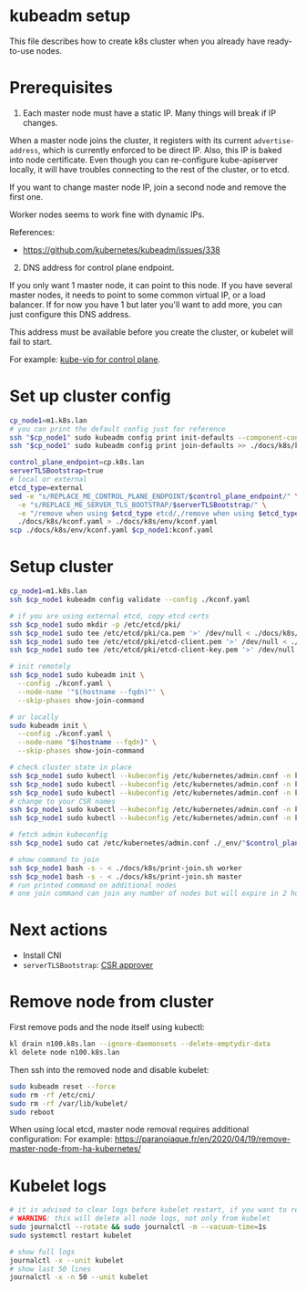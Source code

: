 
# kubeadm setup

This file describes how to create k8s cluster when you already have ready-to-use nodes.

# Prerequisites

1. Each master node must have a static IP. Many things will break if IP changes.

When a master node joins the cluster, it registers with its current `advertise-address`,
which is currently enforced to be direct IP. Also, this IP is baked into node certificate.
Even though you can re-configure kube-apiserver locally,
it will have troubles connecting to the rest of the cluster, or to etcd.

If you want to change master node IP, join a second node and remove the first one.

Worker nodes seems to work fine with dynamic IPs.

References:
- https://github.com/kubernetes/kubeadm/issues/338

2. DNS address for control plane endpoint.

If you only want 1 master node, it can point to this node.
If you have several master nodes, it needs to point to some common virtual IP, or a load balancer.
If for now you have 1 but later you'll want to add more, you can just configure this DNS address.

This address must be available before you create the cluster, or kubelet will fail to start.

For example: [kube-vip for control plane](../../network/kube-vip-control-plane/readme.md).

# Set up cluster config

```bash
cp_node1=m1.k8s.lan
# you can print the default config just for reference
ssh "$cp_node1" sudo kubeadm config print init-defaults --component-configs KubeletConfiguration,KubeProxyConfiguration > ./docs/k8s/kconf-default.yaml
ssh "$cp_node1" sudo kubeadm config print join-defaults >> ./docs/k8s/kconf-default.yaml

control_plane_endpoint=cp.k8s.lan
serverTLSBootstrap=true
# local or external
etcd_type=external
sed -e "s/REPLACE_ME_CONTROL_PLANE_ENDPOINT/$control_plane_endpoint/" \
  -e "s/REPLACE_ME_SERVER_TLS_BOOTSTRAP/$serverTLSBootstrap/" \
  -e "/remove when using $etcd_type etcd/,/remove when using $etcd_type etcd/d" \
  ./docs/k8s/kconf.yaml > ./docs/k8s/env/kconf.yaml
scp ./docs/k8s/env/kconf.yaml $cp_node1:kconf.yaml
```

# Setup cluster

```bash
cp_node1=m1.k8s.lan
ssh $cp_node1 kubeadm config validate --config ./kconf.yaml

# if you are using external etcd, copy etcd certs
ssh $cp_node1 sudo mkdir -p /etc/etcd/pki/
ssh $cp_node1 sudo tee /etc/etcd/pki/ca.pem '>' /dev/null < ./docs/k8s/etcd/env/ca.pem
ssh $cp_node1 sudo tee /etc/etcd/pki/etcd-client.pem '>' /dev/null < ./docs/k8s/etcd/env/etcd-client.pem
ssh $cp_node1 sudo tee /etc/etcd/pki/etcd-client-key.pem '>' /dev/null < ./docs/k8s/etcd/env/etcd-client-key.pem

# init remotely
ssh $cp_node1 sudo kubeadm init \
  --config ./kconf.yaml \
  --node-name '"$(hostname --fqdn)"' \
  --skip-phases show-join-command

# or locally
sudo kubeadm init \
  --config ./kconf.yaml \
  --node-name "$(hostname --fqdn)" \
  --skip-phases show-join-command

# check cluster state in place
ssh $cp_node1 sudo kubectl --kubeconfig /etc/kubernetes/admin.conf -n kube-system get node -o wide
ssh $cp_node1 sudo kubectl --kubeconfig /etc/kubernetes/admin.conf -n kube-system get pod -A -o wide
ssh $cp_node1 sudo kubectl --kubeconfig /etc/kubernetes/admin.conf -n kube-system get csr
# change to your CSR names
ssh $cp_node1 sudo kubectl --kubeconfig /etc/kubernetes/admin.conf -n kube-system certificate approve csr-8dhw5 csr-wp6k6 csr-wqd9s csr-zjn49
ssh $cp_node1 sudo kubectl --kubeconfig /etc/kubernetes/admin.conf -n kube-system logs -l component=kube-apiserver

# fetch admin kubeconfig
ssh $cp_node1 sudo cat /etc/kubernetes/admin.conf ./_env/"$control_plane_endpoint".yaml

# show command to join
ssh $cp_node1 bash -s - < ./docs/k8s/print-join.sh worker
ssh $cp_node1 bash -s - < ./docs/k8s/print-join.sh master
# run printed command on additional nodes
# one join command can join any number of nodes but will expire in 2 hours
```

# Next actions

- Install CNI
- `serverTLSBootstrap`: [CSR approver](../../metrics/kubelet-csr-approver/readme.md)

# Remove node from cluster

First remove pods and the node itself using kubectl:

```bash
kl drain n100.k8s.lan --ignore-daemonsets --delete-emptydir-data
kl delete node n100.k8s.lan
```

Then ssh into the removed node and disable kubelet:

```bash
sudo kubeadm reset --force
sudo rm -rf /etc/cni/
sudo rm -rf /var/lib/kubelet/
sudo reboot
```

When using local etcd, master node removal requires additional configuration:
For example: https://paranoiaque.fr/en/2020/04/19/remove-master-node-from-ha-kubernetes/

# Kubelet logs

```bash
# it is advised to clear logs before kubelet restart, if you want to read them
# WARNING: this will delete all node logs, not only from kubelet
sudo journalctl --rotate && sudo journalctl -m --vacuum-time=1s
sudo systemctl restart kubelet

# show full logs
journalctl -x --unit kubelet
# show last 50 lines
journalctl -x -n 50 --unit kubelet
```
